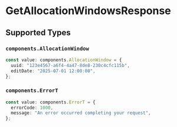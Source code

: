 # GetAllocationWindowsResponse


## Supported Types

### `components.AllocationWindow`

```typescript
const value: components.AllocationWindow = {
  uuid: "123e4567-a6f4-4a47-8de8-230c4cfc115b",
  editDate: "2025-07-01 12:00:00",
};
```

### `components.ErrorT`

```typescript
const value: components.ErrorT = {
  errorCode: 1000,
  message: "An error occurred completing your request",
};
```

